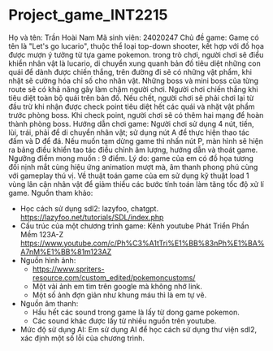 # Project_game_INT2215
Họ và tên: Trần Hoài Nam
Mã sinh viên: 24020247
Chủ đề game: Game có tên là "Let's go lucario", thuộc thể loại top-down shooter, kết hợp với đồ họa được mượn ý tưởng từ tựa game pokemon. trong trò chơi, người chơi sẽ điểu khiển nhân vật là lucario, di chuyển xung quanh bản đồ tiêu diệt những con quái để dành được chiến thắng, trên đường đi sẽ có những vật phẩm, khi nhặt sẽ cường hóa chỉ số cho nhân vật. Những boss và mini boss của từng route sẽ có khả năng gây làm chậm người chơi. Người chơi chiến thắng khi tiêu diệt toàn bộ quái trên bản đồ. Nếu chết, người chơi sẽ phải chơi lại từ đầu trừ khi nhận được check point tiêu diệt hết các quái và nhặt vật phẩm trước phòng boss. Khi check point, người chơi sẽ có thêm hai mạng để hoàn thành phòng boss.
Hướng dẫn chơi game: Người chơi sử dụng 4 nút, tiến, lùi, trái, phải để di chuyển nhân vật; sử dụng nút A để thực hiện thao tác đấm và D để đá. Nếu muốn tạm dừng game thì nhấn nút P, màn hình sẽ hiện ra bảng điều khiển tao tác điều chỉnh âm lượng, hướng dẫn và thoát game. 
Ngưỡng điểm mong muốn : 9 điểm.
Lý do: game của em có đồ họa tương đối nịnh mắt cùng hiệu ứng animation mượt mà, âm thanh phong phú cùng với gameplay thú vị. Về thuật toán game của em sử dụng kỹ thuật load 1 vùng lân cận nhân vật để giảm thiểu các bước tính toán làm tăng tốc độ xử lí game.
Nguồn tham khảo:
- Học cách sử dụng sdl2: lazyfoo, chatgpt. https://lazyfoo.net/tutorials/SDL/index.php
- Cấu trúc của một chương trình game: Kênh youtube Phát Triển Phần Mềm 123A-Z https://www.youtube.com/c/Ph%C3%A1tTri%E1%BB%83nPh%E1%BA%A7nM%E1%BB%81m123AZ
- Nguồn hình ảnh:
  + https://www.spriters-resource.com/custom_edited/pokemoncustoms/
  + Một vài ảnh em tìm trên google mà không nhớ link.
  + Một số ảnh đợn giản như khung máu thì là em tự vẽ.
- Nguồn âm thanh:
  + Hầu hết các sound trong game là lấy từ dong game pokemon.
  + Các sound khác được lấy từ nhiều nguồn trên youtube.
- Mức độ sử dụng AI: Em sử dụng AI để học cách sử dụng thư viện sdl2, xác định một số lỗi của chương trình. 

